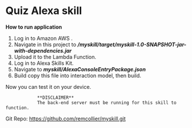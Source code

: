 # Quiz Alexa skill

**How to run application**

1. Log in to Amazon AWS .
2. Navigate in this project to ***/myskill/target/myskill-1.0-SNAPSHOT-jar-with-dependencies.jar***
3. Upload it to the Lambda Function.
4. Log in to Alexa Skills Kit.
5. Navigate to ***myskill/AlexaConsoleEntryPackage.json***
6. Build copy this file into interaction model, then build.


Now you can test it on your device.

                **DISCLAIMER**
                The back-end server must be running for this skill to function.








Git Repo:
 https://github.com/remcollier/myskill.git